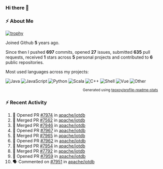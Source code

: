 ### Hi there 👋

### :zap: About Me

[![trophy](https://github-profile-trophy.vercel.app/?username=HTHou&theme=onedark)](https://github.com/ryo-ma/github-profile-trophy)
   
Joined Github **5** years ago.

Since then I pushed **697** commits, opened **27** issues, submitted **635** pull requests, received **1** stars across **5** personal projects and contributed to **6** public repositories.

Most used languages across my projects:

![Java](https://img.shields.io/static/v1?style=flat-square&label=%E2%A0%80&color=555&labelColor=%23b07219&message=Java%EF%B8%B194.4%25)
![JavaScript](https://img.shields.io/static/v1?style=flat-square&label=%E2%A0%80&color=555&labelColor=%23f1e05a&message=JavaScript%EF%B8%B11.4%25)
![Python](https://img.shields.io/static/v1?style=flat-square&label=%E2%A0%80&color=555&labelColor=%233572A5&message=Python%EF%B8%B10.7%25)
![Scala](https://img.shields.io/static/v1?style=flat-square&label=%E2%A0%80&color=555&labelColor=%23c22d40&message=Scala%EF%B8%B10.6%25)
![C++](https://img.shields.io/static/v1?style=flat-square&label=%E2%A0%80&color=555&labelColor=%23f34b7d&message=C%2B%2B%EF%B8%B10.6%25)
![Shell](https://img.shields.io/static/v1?style=flat-square&label=%E2%A0%80&color=555&labelColor=%2389e051&message=Shell%EF%B8%B10.4%25)
![Vue](https://img.shields.io/static/v1?style=flat-square&label=%E2%A0%80&color=555&labelColor=%2341b883&message=Vue%EF%B8%B10.3%25)
![Other](https://img.shields.io/static/v1?style=flat-square&label=%E2%A0%80&color=555&labelColor=%23ededed&message=Other%EF%B8%B11.2%25)

<p align="right"><sub>Generated using <a href="https://github.com/marketplace/actions/profile-readme-stats">teoxoy/profile-readme-stats</a></sub></p>


<!--![](https://github.com/HTHou/HTHou/blob/output/github-contribution-grid-snake.svg)-->

<!--![Haonan Hou's github stats](https://github-readme-stats.vercel.app/api?username=HTHou&count_private=true&show_icons=true&theme=onedark)-->

<!--![Haonan Hou's wakatime stats](https://github-readme-stats.vercel.app/api/wakatime?username=HTHou&layout=compact&theme=onedark)-->

<!--![Top Langs](https://github-readme-stats.vercel.app/api/top-langs/?username=HTHou&theme=onedark&layout=compact)-->

### :zap: Recent Activity
<!--START_SECTION:activity-->
1. 💪 Opened PR [#7974](https://github.com/apache/iotdb/pull/7974) in [apache/iotdb](https://github.com/apache/iotdb)
2. 🎉 Merged PR [#7562](https://github.com/apache/iotdb/pull/7562) in [apache/iotdb](https://github.com/apache/iotdb)
3. 🎉 Merged PR [#7946](https://github.com/apache/iotdb/pull/7946) in [apache/iotdb](https://github.com/apache/iotdb)
4. 💪 Opened PR [#7967](https://github.com/apache/iotdb/pull/7967) in [apache/iotdb](https://github.com/apache/iotdb)
5. 🎉 Merged PR [#7965](https://github.com/apache/iotdb/pull/7965) in [apache/iotdb](https://github.com/apache/iotdb)
6. 💪 Opened PR [#7962](https://github.com/apache/iotdb/pull/7962) in [apache/iotdb](https://github.com/apache/iotdb)
7. 🎉 Merged PR [#7954](https://github.com/apache/iotdb/pull/7954) in [apache/iotdb](https://github.com/apache/iotdb)
8. 🎉 Merged PR [#7792](https://github.com/apache/iotdb/pull/7792) in [apache/iotdb](https://github.com/apache/iotdb)
9. 💪 Opened PR [#7959](https://github.com/apache/iotdb/pull/7959) in [apache/iotdb](https://github.com/apache/iotdb)
10. 🗣 Commented on [#7951](https://github.com/apache/iotdb/issues/7951) in [apache/iotdb](https://github.com/apache/iotdb)
<!--END_SECTION:activity-->

<!--
**HTHou/HTHou** is a ✨ _special_ ✨ repository because its `README.md` (this file) appears on your GitHub profile.

Here are some ideas to get you started:

- 🔭 I’m currently working on ...
- 🌱 I’m currently learning ...
- 👯 I’m looking to collaborate on ...
- 🤔 I’m looking for help with ...
- 💬 Ask me about ...
- 📫 How to reach me: ...
- 😄 Pronouns: ...
- ⚡ Fun fact: ...
-->
